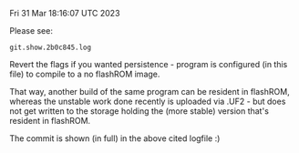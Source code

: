 Fri 31 Mar 18:16:07 UTC 2023

  Please see:

    git.show.2b0c845.log

Revert the flags if you wanted persistence - program is
configured (in this file) to compile to a no flashROM
image.

That way, another build of the same program can be resident
in flashROM, whereas the unstable work done recently is
uploaded via .UF2 - but does not get written to the storage
holding the (more stable) version that's resident in flashROM.

The commit is shown (in full) in the above cited logfile :)

